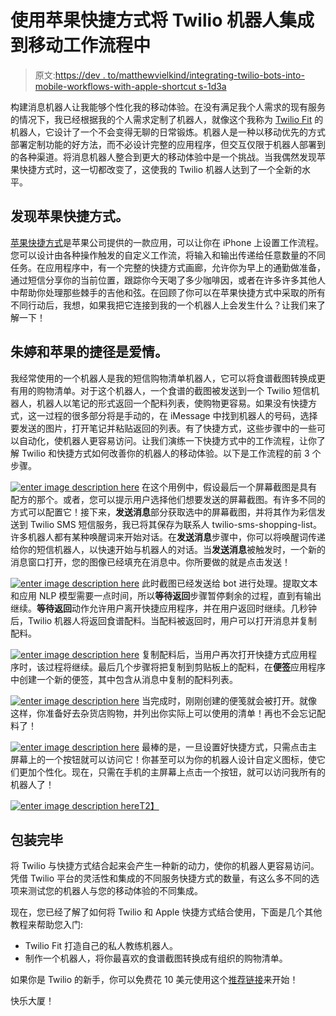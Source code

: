 # 使用苹果快捷方式将 Twilio 机器人集成到移动工作流程中

> 原文:[https://dev . to/matthewvielkind/integrating-twilio-bots-into-mobile-workflows-with-apple-shortcut s-1d3a](https://dev.to/matthewvielkind/integrating-twilio-bots-into-mobile-workflows-with-apple-shortcuts-1d3a)

构建消息机器人让我能够个性化我的移动体验。在没有满足我个人需求的现有服务的情况下，我已经根据我的个人需求定制了机器人，就像这个我称为 [Twilio Fit](https://www.twilio.com/blog/build-sms-exercise-training-bot-python-zappa-aws-twilio-sms) 的机器人，它设计了一个不会变得无聊的日常锻炼。机器人是一种以移动优先的方式部署定制功能的好方法，而不必设计完整的应用程序，但交互仅限于机器人部署到的各种渠道。将消息机器人整合到更大的移动体验中是一个挑战。当我偶然发现苹果快捷方式时，这一切都改变了，这使我的 Twilio 机器人达到了一个全新的水平。

## [](#discovering-apple-shortcuts)发现苹果快捷方式。

[苹果快捷方式](https://apps.apple.com/us/app/shortcuts/id915249334)是苹果公司提供的一款应用，可以让你在 iPhone 上设置工作流程。您可以设计由各种操作触发的自定义工作流，将输入和输出传递给任意数量的不同任务。在应用程序中，有一个完整的快捷方式画廊，允许你为早上的通勤做准备，通过短信分享你的当前位置，跟踪你今天喝了多少咖啡因，或者在许多许多其他人中帮助你处理那些棘手的吉他和弦。在回顾了你可以在苹果快捷方式中采取的所有不同行动后，我想，如果我把它连接到我的一个机器人上会发生什么？让我们来了解一下！

## [](#twilio-and-apple-shortcuts-is-love)朱婷和苹果的捷径是爱情。

我经常使用的一个机器人是我的短信购物清单机器人，它可以将食谱截图转换成更有用的购物清单。对于这个机器人，一个食谱的截图被发送到一个 Twilio 短信机器人，机器人以笔记的形式返回一个配料列表，使购物更容易。如果没有快捷方式，这一过程的很多部分将是手动的，在 iMessage 中找到机器人的号码，选择要发送的图片，打开笔记并粘贴返回的列表。有了快捷方式，这些步骤中的一些可以自动化，使机器人更容易访问。让我们演练一下快捷方式中的工作流程，让你了解 Twilio 和快捷方式如何改善你的机器人的移动体验。以下是工作流程的前 3 个步骤。

[![enter image description here](../Images/97842ab3465550695157073bbf84b974.png)](https://res.cloudinary.com/practicaldev/image/fetch/s--OhiJXSw2--/c_limit%2Cf_auto%2Cfl_progressive%2Cq_auto%2Cw_880/https://lh3.googleusercontent.com/3X0TsqOMXCBurOJiG_2tcYuPWczkzdvVdzLFt8WyogqEzl5K3XMDgbRP3WBDM2AgBnTky39n3q-u) 
在这个用例中，假设最后一个屏幕截图是具有配方的那个。或者，您可以提示用户选择他们想要发送的屏幕截图。有许多不同的方式可以配置它！接下来，**发送消息**部分获取选中的屏幕截图，并将其作为彩信发送到 Twilio SMS 短信服务，我已将其保存为联系人 twilio-sms-shopping-list。许多机器人都有某种唤醒词来开始对话。在**发送消息**步骤中，你可以将唤醒词传递给你的短信机器人，以快速开始与机器人的对话。当**发送消息**被触发时，一个新的消息窗口打开，您的图像已经填充在消息中。你所要做的就是点击发送！

[![enter image description here](../Images/5ced74428e6a8f4eedbe168bf32ae203.png)](https://res.cloudinary.com/practicaldev/image/fetch/s--q3QwKPV9--/c_limit%2Cf_auto%2Cfl_progressive%2Cq_auto%2Cw_880/https://lh3.googleusercontent.com/QsVxAXINoEviRf9Oc1SPpsZC4Vf3voWse3rx-Z88CYSZtBiZ7_00VWxDxpak0TN8OW3Jn1N0tszX) 
此时截图已经发送给 bot 进行处理。提取文本和应用 NLP 模型需要一点时间，所以**等待返回**步骤暂停剩余的过程，直到有输出继续。**等待返回**动作允许用户离开快捷应用程序，并在用户返回时继续。几秒钟后，Twilio 机器人将返回食谱配料。当配料被返回时，用户可以打开消息并复制配料。

[![enter image description here](../Images/0fec64da2a9c8c2e3c400ca25c69aeed.png)](https://res.cloudinary.com/practicaldev/image/fetch/s--ajHcHhBw--/c_limit%2Cf_auto%2Cfl_progressive%2Cq_auto%2Cw_880/https://lh3.googleusercontent.com/CbyDRBuShpdeCPJ95Tg1-vqVoFUCCUMr1BV0b_JELA_Opb-XelQmuHrTFL3xaLSsLVahV3PMuIwS) 
复制配料后，当用户再次打开快捷方式应用程序时，该过程将继续。最后几个步骤将把复制到剪贴板上的配料，在**便签**应用程序中创建一个新的便签，其中包含从消息中复制的配料列表。

[![enter image description here](../Images/d46eb236598c339f9a2942909828aca5.png)](https://res.cloudinary.com/practicaldev/image/fetch/s--FXq6d-3I--/c_limit%2Cf_auto%2Cfl_progressive%2Cq_auto%2Cw_880/https://lh3.googleusercontent.com/TYO-kflUEv6cBduT75Cl_7vWQR0Kl7t9iGDQREYggux-10CQiun6hZdutvA49hOd3CSYkVct2Cye) 
当完成时，刚刚创建的便笺就会被打开。就像这样，你准备好去杂货店购物，并列出你实际上可以使用的清单！再也不会忘记配料了！

[![enter image description here](../Images/6c7de6d239ef695c728df27bbf5c989e.png)](https://res.cloudinary.com/practicaldev/image/fetch/s--hm798Mwr--/c_limit%2Cf_auto%2Cfl_progressive%2Cq_auto%2Cw_880/https://lh3.googleusercontent.com/aM7-uykTv6Zi0-1JnWcFIG-3CQoLKIxbV7Y3pZBqB6YMiOwtCrCpBkuiPrGW_gDAAq7A2fgpShSL) 
最棒的是，一旦设置好快捷方式，只需点击主屏幕上的一个按钮就可以访问它！你甚至可以为你的机器人设计自定义图标，使它们更加个性化。现在，只需在手机的主屏幕上点击一个按钮，就可以访问我所有的机器人了！

[![enter image description here](../Images/bd9de623d3aff724f15edea7daa2f359.png)T2】](https://res.cloudinary.com/practicaldev/image/fetch/s--kPtPwlZY--/c_limit%2Cf_auto%2Cfl_progressive%2Cq_auto%2Cw_880/https://lh3.googleusercontent.com/lG-kRnKSnmFpZaA_Y0ni4XaW51SNYhxBdPoy4m7lWqTMfIPee4lwwZHNQ18Qvcnw1aw2sbW49_rm)

## [](#wrapping-up)包装完毕

将 Twilio 与快捷方式结合起来会产生一种新的动力，使你的机器人更容易访问。凭借 Twilio 平台的灵活性和集成的不同服务快捷方式的数量，有这么多不同的选项来测试您的机器人与您的移动体验的不同集成。

现在，您已经了解了如何将 Twilio 和 Apple 快捷方式结合使用，下面是几个其他教程来帮助您入门:

*   Twilio Fit 打造自己的私人教练机器人。
*   制作一个机器人，将你最喜欢的食谱截图转换成有组织的购物清单。

如果你是 Twilio 的新手，你可以免费花 10 美元使用这个[推荐链接](//www.twilio.com/referral/J5x4pK)来开始！

快乐大厦！